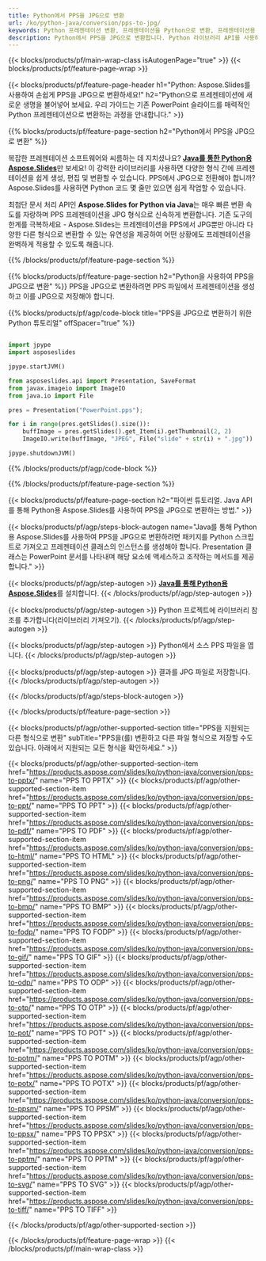 ```yaml
---
title: Python에서 PPS을 JPG으로 변환
url: /ko/python-java/conversion/pps-to-jpg/
keywords: Python 프레젠테이션 변환, 프레젠테이션을 Python으로 변환, 프레젠테이션용 Python, Aspose.Slides Python, PPS에서 JPG으로 변환, Python 프레젠테이션 라이브러리
description: Python에서 PPS을 JPG으로 변환합니다. Python 라이브러리 API를 사용하여 PPS 파일을 JPG으로 변환
---
```


{{< blocks/products/pf/main-wrap-class isAutogenPage="true" >}}
{{< blocks/products/pf/feature-page-wrap >}}

{{< blocks/products/pf/feature-page-header h1="Python: Aspose.Slides를 사용하여 손쉽게 PPS을 JPG으로 변환하세요!" h2="Python으로 프레젠테이션에 새로운 생명을 불어넣어 보세요. 우리 가이드는 기존 PowerPoint 슬라이드를 매력적인 Python 프레젠테이션으로 변환하는 과정을 안내합니다." >}}

{{% blocks/products/pf/feature-page-section h2="Python에서 PPS을 JPG으로 변환" %}}

복잡한 프레젠테이션 소프트웨어와 씨름하는 데 지치셨나요? [**Java를 통한 Python용 Aspose.Slides**](https://products.aspose.com/slides/ko/python-java/)만 보세요! 이 강력한 라이브러리를 사용하면 다양한 형식 간에 프레젠테이션을 쉽게 생성, 편집 및 변환할 수 있습니다. PPS에서 JPG으로 전환해야 합니까? Aspose.Slides를 사용하면 Python 코드 몇 줄만 있으면 쉽게 작업할 수 있습니다.

최첨단 문서 처리 API인 **Aspose.Slides for Python via Java**는 매우 빠른 변환 속도를 자랑하며 PPS 프레젠테이션을 JPG 형식으로 신속하게 변환합니다. 기존 도구의 한계를 극복하세요 - Aspose.Slides는 프레젠테이션을 PPS에서 JPG뿐만 아니라 다양한 다른 형식으로 변환할 수 있는 유연성을 제공하여 어떤 상황에도 프레젠테이션을 완벽하게 적용할 수 있도록 해줍니다.

{{% /blocks/products/pf/feature-page-section %}}

{{% blocks/products/pf/feature-page-section  h2="Python을 사용하여 PPS을 JPG으로 변환" %}}
PPS을 JPG으로 변환하려면 PPS 파일에서 프레젠테이션을 생성하고 이를 JPG으로 저장해야 합니다.

{{% blocks/products/pf/agp/code-block title="PPS을 JPG으로 변환하기 위한 Python 튜토리얼" offSpacer="true" %}}

```python

import jpype
import asposeslides

jpype.startJVM()

from asposeslides.api import Presentation, SaveFormat
from javax.imageio import ImageIO
from java.io import File

pres = Presentation("PowerPoint.pps");

for i in range(pres.getSlides().size()):
    buffImage = pres.getSlides().get_Item(i).getThumbnail(2, 2)
    ImageIO.write(buffImage, "JPEG", File("slide" + str(i) + ".jpg"))

jpype.shutdownJVM()
```


{{% /blocks/products/pf/agp/code-block %}}

{{% /blocks/products/pf/feature-page-section %}}

{{< blocks/products/pf/feature-page-section  h2="파이썬 튜토리얼. Java API를 통해 Python용 Aspose.Slides를 사용하여 PPS을 JPG으로 변환하는 방법." >}}

{{< blocks/products/pf/agp/steps-block-autogen name="Java를 통해 Python용 Aspose.Slides를 사용하여 PPS을 JPG으로 변환하려면 패키지를 Python 스크립트로 가져오고 프레젠테이션 클래스의 인스턴스를 생성해야 합니다. Presentation 클래스는 PowerPoint 문서를 나타내며 해당 요소에 액세스하고 조작하는 메서드를 제공합니다." >}}

{{< blocks/products/pf/agp/step-autogen >}}
[**Java를 통해 Python용 Aspose.Slides**](https://products.aspose.com/slides/ko/python-java/)를 설치합니다.
{{< /blocks/products/pf/agp/step-autogen >}}

{{< blocks/products/pf/agp/step-autogen >}}
Python 프로젝트에 라이브러리 참조를 추가합니다(라이브러리 가져오기).
{{< /blocks/products/pf/agp/step-autogen >}}

{{< blocks/products/pf/agp/step-autogen >}}
Python에서 소스 PPS 파일을 엽니다.
{{< /blocks/products/pf/agp/step-autogen >}}

{{< blocks/products/pf/agp/step-autogen >}}
결과를 JPG 파일로 저장합니다.
{{< /blocks/products/pf/agp/step-autogen >}}

{{< /blocks/products/pf/agp/steps-block-autogen >}}

{{< /blocks/products/pf/feature-page-section >}}

{{< blocks/products/pf/agp/other-supported-section title="PPS을 지원되는 다른 형식으로 변환" subTitle="PPS을(를) 변환하고 다른 파일 형식으로 저장할 수도 있습니다. 아래에서 지원되는 모든 형식을 확인하세요." >}}

{{< blocks/products/pf/agp/other-supported-section-item href="https://products.aspose.com/slides/ko/python-java/conversion/pps-to-pptx/" name="PPS TO PPTX" >}}
{{< blocks/products/pf/agp/other-supported-section-item href="https://products.aspose.com/slides/ko/python-java/conversion/pps-to-ppt/" name="PPS TO PPT" >}}
{{< blocks/products/pf/agp/other-supported-section-item href="https://products.aspose.com/slides/ko/python-java/conversion/pps-to-pdf/" name="PPS TO PDF" >}}
{{< blocks/products/pf/agp/other-supported-section-item href="https://products.aspose.com/slides/ko/python-java/conversion/pps-to-html/" name="PPS TO HTML" >}}
{{< blocks/products/pf/agp/other-supported-section-item href="https://products.aspose.com/slides/ko/python-java/conversion/pps-to-png/" name="PPS TO PNG" >}}
{{< blocks/products/pf/agp/other-supported-section-item href="https://products.aspose.com/slides/ko/python-java/conversion/pps-to-bmp/" name="PPS TO BMP" >}}
{{< blocks/products/pf/agp/other-supported-section-item href="https://products.aspose.com/slides/ko/python-java/conversion/pps-to-fodp/" name="PPS TO FODP" >}}
{{< blocks/products/pf/agp/other-supported-section-item href="https://products.aspose.com/slides/ko/python-java/conversion/pps-to-gif/" name="PPS TO GIF" >}}
{{< blocks/products/pf/agp/other-supported-section-item href="https://products.aspose.com/slides/ko/python-java/conversion/pps-to-odp/" name="PPS TO ODP" >}}
{{< blocks/products/pf/agp/other-supported-section-item href="https://products.aspose.com/slides/ko/python-java/conversion/pps-to-otp/" name="PPS TO OTP" >}}
{{< blocks/products/pf/agp/other-supported-section-item href="https://products.aspose.com/slides/ko/python-java/conversion/pps-to-pot/" name="PPS TO POT" >}}
{{< blocks/products/pf/agp/other-supported-section-item href="https://products.aspose.com/slides/ko/python-java/conversion/pps-to-potm/" name="PPS TO POTM" >}}
{{< blocks/products/pf/agp/other-supported-section-item href="https://products.aspose.com/slides/ko/python-java/conversion/pps-to-potx/" name="PPS TO POTX" >}}
{{< blocks/products/pf/agp/other-supported-section-item href="https://products.aspose.com/slides/ko/python-java/conversion/pps-to-ppsm/" name="PPS TO PPSM" >}}
{{< blocks/products/pf/agp/other-supported-section-item href="https://products.aspose.com/slides/ko/python-java/conversion/pps-to-ppsx/" name="PPS TO PPSX" >}}
{{< blocks/products/pf/agp/other-supported-section-item href="https://products.aspose.com/slides/ko/python-java/conversion/pps-to-pptm/" name="PPS TO PPTM" >}}
{{< blocks/products/pf/agp/other-supported-section-item href="https://products.aspose.com/slides/ko/python-java/conversion/pps-to-svg/" name="PPS TO SVG" >}}
{{< blocks/products/pf/agp/other-supported-section-item href="https://products.aspose.com/slides/ko/python-java/conversion/pps-to-tiff/" name="PPS TO TIFF" >}}


{{< /blocks/products/pf/agp/other-supported-section >}}

{{< /blocks/products/pf/feature-page-wrap >}}
{{< /blocks/products/pf/main-wrap-class >}}